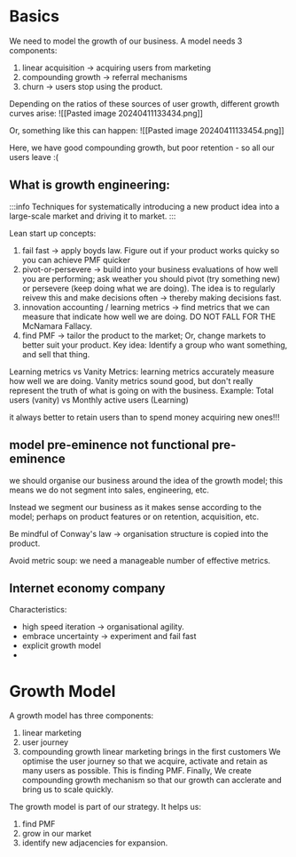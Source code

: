 
# Basics
We need to model the growth of our business. A model needs 3 components:
1. linear acquisition -> acquiring users from marketing
2. compounding growth -> referral mechanisms
3. churn -> users stop using the product.

Depending on the ratios of these sources of user growth, different growth curves arise:
![[Pasted image 20240411133434.png]]

Or, something like this can happen:
![[Pasted image 20240411133454.png]]

Here, we have good compounding growth, but poor retention - so all our users leave :(

## What is growth engineering:

:::info
Techniques for systematically introducing a new product idea into a large-scale market and driving it to market.
:::



Lean start up concepts:
1. fail fast -> apply boyds law. Figure out if your product works quicky so you can achieve PMF quicker
2. pivot-or-persevere -> build into your business evaluations of how well you are performing; ask weather you should pivot (try something new) or persevere (keep doing what we are doing). The idea is to regularly reivew this and make decisions often -> thereby making decisions fast.
3. innovation accounting / learning metrics -> find metrics that we can measure that indicate how well we are doing. DO NOT FALL FOR THE McNamara Fallacy.
4. find PMF -> tailor the product to the market; Or, change markets to better suit your product. Key idea: Identify a group who want something, and sell that thing.


Learning metrics vs Vanity Metrics:
learning metrics accurately measure how well we are doing.
Vanity metrics sound good, but don't really represent the truth of what is going on with the business.  Example:
Total users (vanity) vs Monthly active users (Learning)

it always better to retain users than to spend money acquiring new ones!!!




## model pre-eminence not functional pre-eminence
we should organise our business around the idea of the growth model;
this means we do not segment into sales, engineering, etc. 

Instead we segment our business as it makes sense according to the model; perhaps on product features or on retention, acquisition, etc.


Be mindful of Conway's law -> organisation structure is copied into the product.


Avoid metric soup: we need a manageable number of effective metrics.

## Internet economy company
Characteristics: 
- high speed iteration -> organisational agility.
- embrace uncertainty -> experiment and fail fast
- explicit growth model
- 


# Growth Model
A growth model has three components:
1. linear marketing
2. user journey
3. compounding growth
linear marketing brings in the first customers
We optimise the user journey so that we acquire, activate and retain as many users as possible. This is finding PMF.
Finally, We create compounding growth mechanism so that our growth can acclerate and bring us to scale quickly.

The growth model is part of our strategy. It helps us:
1. find PMF
2. grow in our market
3. identify new adjacencies for expansion.
